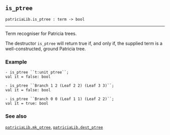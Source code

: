 ## `is_ptree`

``` hol4
patriciaLib.is_ptree : term -> bool
```

------------------------------------------------------------------------

Term recogniser for Patricia trees.

The destructor `is_ptree` will return true if, and only if, the supplied
term is a well-constructed, ground Patricia tree.

### Example

``` hol4
- is_ptree ``t:unit ptree``;
val it = false: bool

- is_ptree ``Branch 1 2 (Leaf 2 2) (Leaf 3 3)``;
val it = false: bool

- is_ptree ``Branch 0 0 (Leaf 1 1) (Leaf 2 2)``;
val it = true: bool
```

### See also

[`patriciaLib.mk_ptree`](#patriciaLib.mk_ptree),
[`patriciaLib.dest_ptree`](#patriciaLib.dest_ptree)
